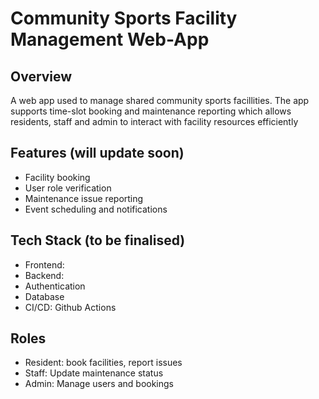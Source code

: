 # Community Sports Facility Management Web-App

## Overview
A web app used to manage shared community sports facillities. The app supports time-slot booking and maintenance reporting which allows residents, staff and admin to interact with facility resources efficiently

## Features (will update soon)
- Facility booking
- User role verification
- Maintenance issue reporting
- Event scheduling and notifications

## Tech Stack (to be finalised)
- Frontend:
- Backend:
- Authentication
- Database
- CI/CD: Github Actions

## Roles
- Resident: book facilities, report issues
- Staff: Update maintenance status
- Admin: Manage users and bookings
